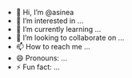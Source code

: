 - 👋 Hi, I’m @asinea
- 👀 I’m interested in ...
- 🌱 I’m currently learning ...
- 💞️ I’m looking to collaborate on ...
- 📫 How to reach me ...
- 😄 Pronouns: ...
- ⚡ Fun fact: ...

<!---
asinea/asinea is a ✨ special ✨ repository because its `README.md` (this file) appears on your GitHub profile.
You can click the Preview link to take a look at your changes.
--->
